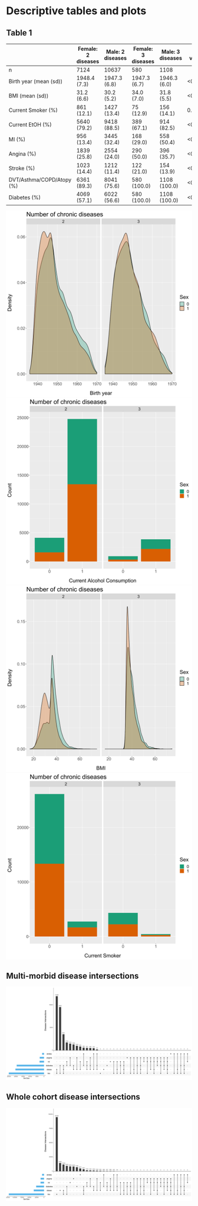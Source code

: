 # Descriptive tables and plots
## Table 1
|                           	| Female: 2 diseases 	| Male: 2 diseases 	| Female: 3 diseases 	| Male: 3 diseases 	| P value 	|
|---------------------------	|--------------------	|------------------	|--------------------	|------------------	|---------	|
| n                         	| 7124               	| 10637            	| 580                	| 1108             	|         	|
| Birth year (mean (sd))    	| 1948.4 (7.3)       	| 1947.3 (6.8)     	| 1947.3 (6.7)       	| 1946.3 (6.0)     	| <0.001  	|
| BMI (mean (sd))           	| 31.2 (6.6)         	| 30.2 (5.2)       	| 34.0 (7.0)         	| 31.8 (5.5)       	| <0.001  	|
| Current Smoker (%)        	| 861 (12.1)         	| 1427 (13.4)      	| 75 (12.9)          	| 156 (14.1)       	| 0.046   	|
| Current EtOH (%)          	| 5640 (79.2)        	| 9418 (88.5)      	| 389 (67.1)         	| 914 (82.5)       	| <0.001  	|
| MI (%)                    	| 956 (13.4)         	| 3445 (32.4)      	| 168 (29.0)         	| 558 (50.4)       	| <0.001  	|
| Angina (%)                	| 1839 (25.8)        	| 2554 (24.0)      	| 290 (50.0)         	| 396 (35.7)       	| <0.001  	|
| Stroke (%)                	| 1023 (14.4)        	| 1212 (11.4)      	| 122 (21.0)         	| 154 (13.9)       	| <0.001  	|
| DVT/Asthma/COPD/Atopy (%) 	| 6361 (89.3)        	| 8041 (75.6)      	| 580 (100.0)        	| 1108 (100.0)     	| <0.001  	|
| Diabetes (%)              	| 4069 (57.1)        	| 6022 (56.6)      	| 580 (100.0)        	| 1108 (100.0)     	| <0.001  	|

 ![Birth Year](plots/birth_years.svg)
 ![Alcohol](descriptive_analysis_results/plots/alcohol.svg)
 ![BMI](descriptive_analysis_results/plots/BMI.svg)
 ![smoker](descriptive_analysis_results/plots/smoker.svg)
 ## Multi-morbid disease intersections
 ![Multi-morbid disease intersections](descriptive_analysis_results/plots/multi_morbid_disease_intersections.svg)
 ## Whole cohort disease intersections
 ![All disease intersections](descriptive_analysis_results/plots/disease_intersections.svg)

